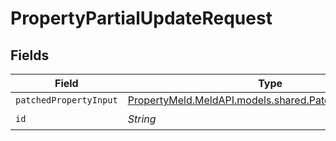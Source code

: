 # PropertyPartialUpdateRequest


## Fields

| Field                                                                                                  | Type                                                                                                   | Required                                                                                               | Description                                                                                            |
| ------------------------------------------------------------------------------------------------------ | ------------------------------------------------------------------------------------------------------ | ------------------------------------------------------------------------------------------------------ | ------------------------------------------------------------------------------------------------------ |
| `patchedPropertyInput`                                                                                 | [PropertyMeld.MeldAPI.models.shared.PatchedPropertyInput](../../models/shared/PatchedPropertyInput.md) | :heavy_minus_sign:                                                                                     | N/A                                                                                                    |
| `id`                                                                                                   | *String*                                                                                               | :heavy_check_mark:                                                                                     | N/A                                                                                                    |